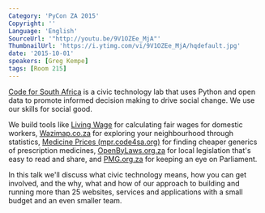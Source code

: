 ```yaml
---
Category: 'PyCon ZA 2015'
Copyright: ''
Language: 'English'
SourceUrl: '"http://youtu.be/9V1OZEe_MjA"'
ThumbnailUrl: 'https://i.ytimg.com/vi/9V1OZEe_MjA/hqdefault.jpg'
date: '2015-10-01'
speakers: [Greg Kempe]
tags: [Room 215]
---
```

[Code for South Africa](http://code4sa.org) is a civic technology lab that uses Python and open data to promote informed decision making to drive social change. We use our skills for social good.

We build tools like [Living Wage](http://living-wage.co.za/) for calculating fair wages for domestic workers, [Wazimap.co.za](http://wazimap.co.za) for exploring your neighbourhood through statistics, [Medicine Prices (mpr.code4sa.org)](http://mpr.code4sa.org) for finding cheaper generics of prescription medicines, [OpenByLaws.org.za](http://openbylaws.org.za) for local legislation that's easy to read and share, and [PMG.org.za](http://pmg.org.za) for keeping an eye on Parliament.

In this talk we'll discuss what civic technology means, how you can get involved, and the why, what and how of our approach to building and running more than 25 websites, services and applications with a small budget and an even smaller team.